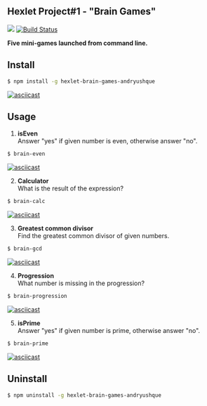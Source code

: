 ## Hexlet Project#1 - "Brain Games"

<a href="https://codeclimate.com/github/andryushque/frontend-project-lvl1/maintainability"><img src="https://api.codeclimate.com/v1/badges/fa00767e55b96730224d/maintainability" /></a>
[![Build Status](https://travis-ci.org/andryushque/frontend-project-lvl1.svg?branch=master)](https://travis-ci.org/andryushque/frontend-project-lvl1)

**Five mini-games launched from command line.**  

## Install
```sh
$ npm install -g hexlet-brain-games-andryushque
```
[![asciicast](https://asciinema.org/a/281293.svg)](https://asciinema.org/a/281293)

  
## Usage
1. **isEven** <br>
Answer "yes" if given number is even, otherwise answer "no".
```sh
$ brain-even
```
[![asciicast](https://asciinema.org/a/bGuiQxuygdHwnu9ELkUGZ7EUV.svg)](https://asciinema.org/a/bGuiQxuygdHwnu9ELkUGZ7EUV)  

  
2. **Calculator** <br>
What is the result of the expression?
```sh
$ brain-calc
```
[![asciicast](https://asciinema.org/a/SmqUEexLpQSQePGCjywIil7oT.svg)](https://asciinema.org/a/SmqUEexLpQSQePGCjywIil7oT)  

  
3. **Greatest common divisor**  
Find the greatest common divisor of given numbers.
```sh
$ brain-gcd
```
[![asciicast](https://asciinema.org/a/DTT01VmLL0X9ShFhMHP6f4i5Y.svg)](https://asciinema.org/a/DTT01VmLL0X9ShFhMHP6f4i5Y)  

  
4. **Progression**  
What number is missing in the progression?
```sh
$ brain-progression
```
[![asciicast](https://asciinema.org/a/IRTObcGyXagRAPhVS6vrbqxp5.svg)](https://asciinema.org/a/IRTObcGyXagRAPhVS6vrbqxp5)  

  
5. **isPrime**  
Answer "yes" if given number is prime, otherwise answer "no".
```sh
$ brain-prime
```
[![asciicast](https://asciinema.org/a/68dtHSjoREognjnowLvhckUjF.svg)](https://asciinema.org/a/68dtHSjoREognjnowLvhckUjF)  

  
## Uninstall
```sh
$ npm uninstall -g hexlet-brain-games-andryushque
```
